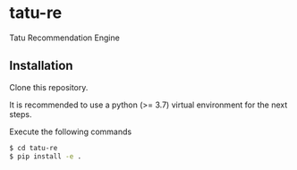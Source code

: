 # tatu-re
Tatu Recommendation Engine

## Installation

Clone this repository.

It is recommended to use a python (>= 3.7) virtual environment for the next steps.

Execute the following commands
```bash
$ cd tatu-re
$ pip install -e .
```